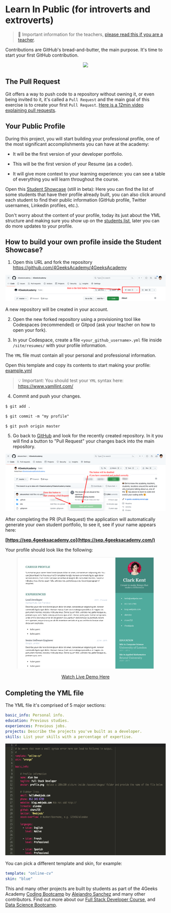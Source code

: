  # Learn In Public (for introverts and extroverts)

> 🚨 Important information for the teachers, [please read this if you are a teacher](https://github.com/4GeeksAcademy/learn-in-public/blob/master/TEACHERS_INSTRUCTIONS.md).

Contributions are GitHub's bread-and-butter, the main purpose. It's time to start your first GitHub contribution. 

<p align="center"><img src="https://github.com/4GeeksAcademy/learn-in-public/blob/master/resume.png?raw=true" height="400" /></p>
 
## The Pull Request

Git offers a way to push code to a repository without owning it, or even being invited to it, it's called a `Pull Request` and the main goal of this exercise is to create your first `Pull Request`. [Here is a 12min video explaining pull requests](https://www.youtube.com/watch?v=_NrSWLQsDL4).

## Your Public Profile
  
During this project, you will start building your professional profile, one of the most significant accomplishments you can have at the academy:

- It will be the first version of your developer portfolio.

- This will be the first version of your Resume (as a coder).
  
- It will give more context to your learning experience: you can see a table of everything you will learn throughout the course.
  
Open this [Student Showcase](https://sep.4geeksacademy.com/) (still in beta): Here you can find the list of some students that have their profile already built, you can also click around each student to find their public information (GitHub profile, Twitter usernames, Linkedin profiles, etc.).
  
Don't worry about the content of your profile, today its just about the YML structure and making sure you show up on the [students list](https://sep.4geeksacademy.com/), later you can do more updates to your profile.

## How to build your own profile inside the Student Showcase?

1. Open this URL and fork the repository https://github.com/4GeeksAcademy/4GeeksAcademy

  ![fork button](https://github.com/4GeeksAcademy/4GeeksAcademy/blob/master/site/src/static/fork_button.png?raw=true)
  
  A new repository will be created in your account.
  
2. Open the new forked repository using a provisioning tool like Codespaces (recommended) or Gitpod (ask your teacher on how to open your fork).
  
3. In your Codespace, create a file `<your_github_username>.yml` file inside `/site/resumes/` with your profile information. 

  The `YML` file must contain all your personal and professional information. 
  
  Open this template and copy its contents to start making your profile: [example.yml](https://github.com/4GeeksAcademy/4GeeksAcademy/blob/master/site/resumes/example.yml)
  
  > 💡 Important: You should test your `YML` syntax here: https://www.yamllint.com/

4. Commit and push your changes.

  `$ git add .`
  
  `$ git commit -m "my profile"`
  
  `$ git push origin master`
  
5. Go back to [GitHub](https://github.com) and look for the recently created repository. In it you will find a button to "Pull Request" your changes back into the main repository.

  ![pull request button](https://github.com/4GeeksAcademy/4GeeksAcademy/blob/master/site/src/static/pull_request_button.png?raw=true)


After completing the PR (Pull Request) the application will automatically generate your own student portfolio, to see it, see if your name appears here: 

**[https://sep.4geeksacademy.co](https://sep.4geeksacademy.com/)**

Your profile should look like the following:

<p align="center">
  <img height="350" src="https://github.com/4GeeksAcademy/4GeeksAcademy/blob/master/site/src/static/preview.png?raw=true">
</p>

<p align="center">
  <a href="https://sep.4geeksacademy.com/84mulville/profile?lang=en&theme=white" target="_blank">Watch Live Demo Here</a>
</p>

## Completing the YML file

The YML file it's comprised of 5 major sections: 

```yml
basic_info: Personal info.
education: Previous studies.
experiences: Previous jobs.
projects: Describe the projects you've built as a developer.
skills: List your skills with a percentage of expertise.
```


<p align="center">
  <img height="350" src="https://github.com/4GeeksAcademy/4GeeksAcademy/blob/master/site/src/static/yml.png?raw=true">
</p>

You can pick a different template and skin, for example:

```yml
template: "online-cv"
skin: "blue"
```

This and many other projects are built by students as part of the 4Geeks Academy [Coding Bootcamp](https://4geeksacademy.com/us/coding-bootcamp) by [Alejandro Sanchez](https://twitter.com/alesanchezr) and many other contributors. Find out more about our [Full Stack Developer Course](https://4geeksacademy.com/us/coding-bootcamps/part-time-full-stack-developer), and [Data Science Bootcamp](https://4geeksacademy.com/us/coding-bootcamps/datascience-machine-learning).
